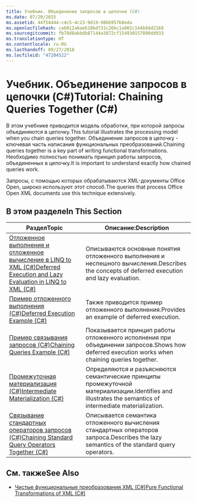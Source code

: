 ```yaml
---
title: Учебник. Объединение запросов в цепочки (C#)
ms.date: 07/20/2015
ms.assetid: 44f54444-c4c5-4c23-9d19-986b957b8eda
ms.openlocfilehash: cab012a6ae618bd731c26bc1a002c144b84d2169
ms.sourcegitcommit: fb78d8abbdb87144a3872cf154930157090dd933
ms.translationtype: HT
ms.contentlocale: ru-RU
ms.lasthandoff: 09/27/2018
ms.locfileid: "47204522"
---
```

# <a name="tutorial-chaining-queries-together-c"></a><span data-ttu-id="daaa0-102">Учебник. Объединение запросов в цепочки (C#)</span><span class="sxs-lookup"><span data-stu-id="daaa0-102">Tutorial: Chaining Queries Together (C#)</span></span>
<span data-ttu-id="daaa0-103">В этом учебнике приводится модель обработки, при которой запросы объединяются в цепочку.</span><span class="sxs-lookup"><span data-stu-id="daaa0-103">This tutorial illustrates the processing model when you chain queries together.</span></span> <span data-ttu-id="daaa0-104">Объединение запросов в цепочку - ключевая часть написания функциональных преобразований.</span><span class="sxs-lookup"><span data-stu-id="daaa0-104">Chaining queries together is a key part of writing functional transformations.</span></span> <span data-ttu-id="daaa0-105">Необходимо полностью понимать принцип работы запросов, объединенных в цепочку.</span><span class="sxs-lookup"><span data-stu-id="daaa0-105">It is important to understand exactly how chained queries work.</span></span>  
  
 <span data-ttu-id="daaa0-106">Запросы, с помощью которых обрабатываются XML-документы Office Open, широко используют этот способ.</span><span class="sxs-lookup"><span data-stu-id="daaa0-106">The queries that process Office Open XML documents use this technique extensively.</span></span>  
  
## <a name="in-this-section"></a><span data-ttu-id="daaa0-107">В этом разделе</span><span class="sxs-lookup"><span data-stu-id="daaa0-107">In This Section</span></span>  
  
|<span data-ttu-id="daaa0-108">Раздел</span><span class="sxs-lookup"><span data-stu-id="daaa0-108">Topic</span></span>|<span data-ttu-id="daaa0-109">Описание:</span><span class="sxs-lookup"><span data-stu-id="daaa0-109">Description</span></span>|  
|-----------|-----------------|  
|[<span data-ttu-id="daaa0-110">Отложенное выполнение и отложенное вычисление в LINQ to XML (C#)</span><span class="sxs-lookup"><span data-stu-id="daaa0-110">Deferred Execution and Lazy Evaluation in LINQ to XML (C#)</span></span>](../../../../csharp/programming-guide/concepts/linq/deferred-execution-and-lazy-evaluation-in-linq-to-xml.md)|<span data-ttu-id="daaa0-111">Описываются основные понятия отложенного выполнения и неспешного вычисления.</span><span class="sxs-lookup"><span data-stu-id="daaa0-111">Describes the concepts of deferred execution and lazy evaluation.</span></span>|  
|[<span data-ttu-id="daaa0-112">Пример отложенного выполнения (C#)</span><span class="sxs-lookup"><span data-stu-id="daaa0-112">Deferred Execution Example (C#)</span></span>](../../../../csharp/programming-guide/concepts/linq/deferred-execution-example.md)|<span data-ttu-id="daaa0-113">Также приводится пример отложенного выполнения.</span><span class="sxs-lookup"><span data-stu-id="daaa0-113">Provides an example of deferred execution.</span></span>|  
|[<span data-ttu-id="daaa0-114">Пример связывания запросов (C#)</span><span class="sxs-lookup"><span data-stu-id="daaa0-114">Chaining Queries Example (C#)</span></span>](../../../../csharp/programming-guide/concepts/linq/chaining-queries-example.md)|<span data-ttu-id="daaa0-115">Показывается принцип работы отложенного исполнения при объединении запросов.</span><span class="sxs-lookup"><span data-stu-id="daaa0-115">Shows how deferred execution works when chaining queries together.</span></span>|  
|[<span data-ttu-id="daaa0-116">Промежуточная материализация (C#)</span><span class="sxs-lookup"><span data-stu-id="daaa0-116">Intermediate Materialization (C#)</span></span>](../../../../csharp/programming-guide/concepts/linq/intermediate-materialization.md)|<span data-ttu-id="daaa0-117">Определяются и разъясняются семантические принципы промежуточной материализации.</span><span class="sxs-lookup"><span data-stu-id="daaa0-117">Identifies and illustrates the semantics of intermediate materialization.</span></span>|  
|[<span data-ttu-id="daaa0-118">Связывание стандартных операторов запросов (C#)</span><span class="sxs-lookup"><span data-stu-id="daaa0-118">Chaining Standard Query Operators Together (C#)</span></span>](../../../../csharp/programming-guide/concepts/linq/chaining-standard-query-operators-together.md)|<span data-ttu-id="daaa0-119">Описывается семантика отложенного вычисления стандартных операторов запроса.</span><span class="sxs-lookup"><span data-stu-id="daaa0-119">Describes the lazy semantics of the standard query operators.</span></span>|  
  
## <a name="see-also"></a><span data-ttu-id="daaa0-120">См. также</span><span class="sxs-lookup"><span data-stu-id="daaa0-120">See Also</span></span>

- [<span data-ttu-id="daaa0-121">Чистые функциональные преобразования XML (C#)</span><span class="sxs-lookup"><span data-stu-id="daaa0-121">Pure Functional Transformations of XML (C#)</span></span>](../../../../csharp/programming-guide/concepts/linq/pure-functional-transformations-of-xml.md)
